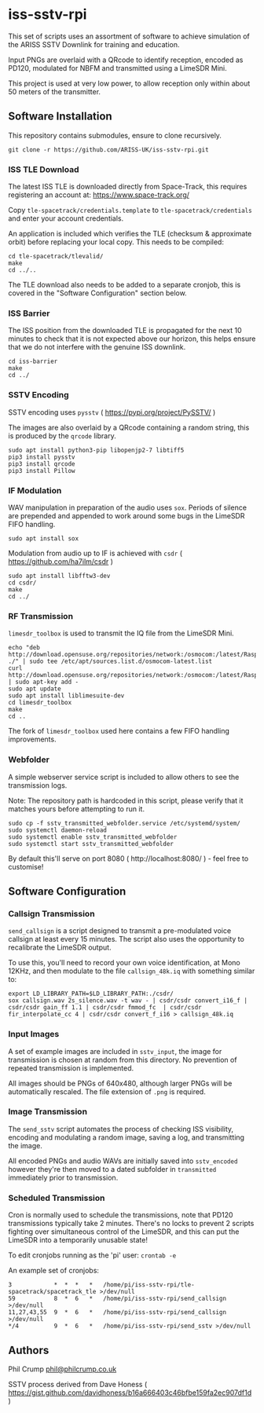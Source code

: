 # iss-sstv-rpi

This set of scripts uses an assortment of software to achieve simulation of the ARISS SSTV Downlink for training and education.

Input PNGs are overlaid with a QRcode to identify reception, encoded as PD120, modulated for NBFM and transmitted using a LimeSDR Mini.

This project is used at very low power, to allow reception only within about 50 meters of the transmitter.

## Software Installation

This repository contains submodules, ensure to clone recursively.

`git clone -r https://github.com/ARISS-UK/iss-sstv-rpi.git`

### ISS TLE Download

The latest ISS TLE is downloaded directly from Space-Track, this requires registering an account at: https://www.space-track.org/ 

Copy `tle-spacetrack/credentials.template` to `tle-spacetrack/credentials` and enter your account credentials.

An application is included which verifies the TLE (checksum & approximate orbit) before replacing your local copy. This needs to be compiled:

```
cd tle-spacetrack/tlevalid/
make
cd ../..
```

The TLE download also needs to be added to a separate cronjob, this is covered in the "Software Configuration" section below.

### ISS Barrier

The ISS position from the downloaded TLE is propagated for the next 10 minutes to check that it is not expected above our horizon, this helps ensure that we do not interfere with the genuine ISS downlink.

```
cd iss-barrier
make
cd ../
```

### SSTV Encoding

SSTV encoding uses `pysstv` ( https://pypi.org/project/PySSTV/ )

The images are also overlaid by a QRcode containing a random string, this is produced by the `qrcode` library.

```
sudo apt install python3-pip libopenjp2-7 libtiff5
pip3 install pysstv
pip3 install qrcode
pip3 install Pillow
```

### IF Modulation

WAV manipulation in preparation of the audio uses `sox`. Periods of silence are prepended and appended to work around some bugs in the LimeSDR FIFO handling.

`sudo apt install sox`

Modulation from audio up to IF is achieved with `csdr` ( https://github.com/ha7ilm/csdr )

```
sudo apt install libfftw3-dev
cd csdr/
make
cd ../
```

### RF Transmission

`limesdr_toolbox` is used to transmit the IQ file from the LimeSDR Mini.

```
echo "deb http://download.opensuse.org/repositories/network:/osmocom:/latest/Raspbian_10/ ./" | sudo tee /etc/apt/sources.list.d/osmocom-latest.list
curl http://download.opensuse.org/repositories/network:/osmocom:/latest/Raspbian_10/Release.key | sudo apt-key add -
sudo apt update
sudo apt install liblimesuite-dev
cd limesdr_toolbox
make
cd ..
```

The fork of `limesdr_toolbox` used here contains a few FIFO handling improvements.

### Webfolder

A simple webserver service script is included to allow others to see the transmission logs.

Note: The repository path is hardcoded in this script, please verify that it matches yours before attempting to run it.

```
sudo cp -f sstv_transmitted_webfolder.service /etc/systemd/system/
sudo systemctl daemon-reload
sudo systemctl enable sstv_transmitted_webfolder
sudo systemctl start sstv_transmitted_webfolder
```

By default this'll serve on port 8080 ( http://localhost:8080/ ) - feel free to customise!

## Software Configuration

### Callsign Transmission

`send_callsign` is a script designed to transmit a pre-modulated voice callsign at least every 15 minutes. The script also uses the opportunity to recalibrate the LimeSDR output.

To use this, you'll need to record your own voice identification, at Mono 12KHz, and then modulate to the file `callsign_48k.iq` with something similar to:
```
export LD_LIBRARY_PATH=$LD_LIBRARY_PATH:./csdr/
sox callsign.wav 2s_silence.wav -t wav - | csdr/csdr convert_i16_f | csdr/csdr gain_ff 1.1 | csdr/csdr fmmod_fc  | csdr/csdr fir_interpolate_cc 4 | csdr/csdr convert_f_i16 > callsign_48k.iq
```

### Input Images

A set of example images are included in `sstv_input`, the image for transmission is chosen at random from this directory. No prevention of repeated transmission is implemented.

All images should be PNGs of 640x480, although larger PNGs will be automatically rescaled. The file extension of `.png` is required.

### Image Transmission

The `send_sstv` script automates the process of checking ISS visibility, encoding and modulating a random image, saving a log, and transmitting the image.

All encoded PNGs and audio WAVs are initially saved into `sstv_encoded` however they're then moved to a dated subfolder in `transmitted` immediately prior to transmission.

### Scheduled Transmission

Cron is normally used to schedule the transmissions, note that PD120 transmissions typically take 2 minutes. There's no locks to prevent 2 scripts fighting over simultaneous control of the LimeSDR, and this can put the LimeSDR into a temporarily unusable state!

To edit cronjobs running as the 'pi' user: `crontab -e`

An example set of cronjobs:
```
3            *  *  *   *   /home/pi/iss-sstv-rpi/tle-spacetrack/spacetrack_tle >/dev/null
59           8  *  6   *   /home/pi/iss-sstv-rpi/send_callsign >/dev/null
11,27,43,55  9  *  6   *   /home/pi/iss-sstv-rpi/send_callsign >/dev/null
*/4          9  *  6   *   /home/pi/iss-sstv-rpi/send_sstv >/dev/null
```

## Authors

Phil Crump <phil@philcrump.co.uk>

SSTV process derived from Dave Honess ( https://gist.github.com/davidhoness/b16a666403c46bfbe159fa2ec907df1d )
